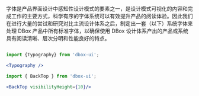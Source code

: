 
字体是产品界面设计中感知性设计模式的要素之一，是设计模式可视化的内容和完成工作的主要方式，科学有序的字体系统可以有效提升产品的阅读体验。因此我们在进行大量的尝试和研究对比主流设计体系之后，制定出一套（以下）系统字体来处理 DBox 产品中所有标准字体，以确保使用 DBox 设计体系产出的产品或系统具有阅读清晰、层次分明和性能良好的特点。


```jsx noeditor

import {Typography} from 'dbox-ui';

<Typography />

```

```jsx noeditor
import { BackTop } from 'dbox-ui';

<BackTop visibilityHeight={10}/>

```





